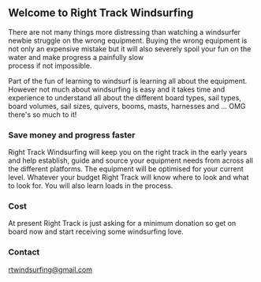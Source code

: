## Welcome to Right Track Windsurfing

There are not many things more distressing
 than watching a windsurfer newbie struggle 
on the wrong equipment. Buying the wrong equipment 
is not only an expensive mistake but it will also severely spoil
 your fun on the water and make progress a painfully slow  
process if not impossible. 

Part of the fun of learning to windsurf is learning 
all about the equipment. However not much about
windsurfing is easy and it takes time and experience
 to understand all about the different board types, 
sail types,
board volumes, sail sizes, quivers,
booms, masts, harnesses and ... OMG there's so much to it! 


### Save money and progress faster

Right Track Windsurfing will keep you on
the right track in the early years and help 
establish, guide and source your equipment needs 
from across all the different platforms. The equipment will be
optimised for your current level. 
Whatever your budget Right Track will know where to look 
and what to look for. You will also learn loads in the process.


### Cost
At present Right Track is just asking for a minimum donation so get on board now 
and start receiving some windsurfing love.


### Contact

rtwindsurfing@gmail.com
